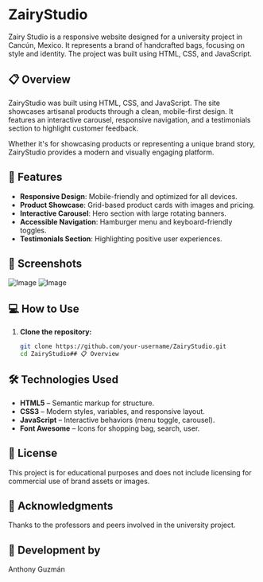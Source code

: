 # ZairyStudio
Zairy Studio is a responsive website designed for a university project in Cancún, Mexico. It represents a brand of handcrafted bags, focusing on style and identity. The project was built using HTML, CSS, and JavaScript.

## 📋 Overview

ZairyStudio was built using HTML, CSS, and JavaScript. The site showcases artisanal products through a clean, mobile-first design. It features an interactive carousel, responsive navigation, and a testimonials section to highlight customer feedback.

Whether it's for showcasing products or representing a unique brand story, ZairyStudio provides a modern and visually engaging platform.

## 🚀 Features

- **Responsive Design**: Mobile-friendly and optimized for all devices.
- **Product Showcase**: Grid-based product cards with images and pricing.
- **Interactive Carousel**: Hero section with large rotating banners.
- **Accessible Navigation**: Hamburger menu and keyboard-friendly toggles.
- **Testimonials Section**: Highlighting positive user experiences.

## 📸 Screenshots

<!-- Add your screenshot links below -->
![Image](https://github.com/user-attachments/assets/2bd5c1dd-5cd3-4578-b46f-3b79fe55c43b)
![Image](https://github.com/user-attachments/assets/7f43bcb5-aeb6-4129-b1d2-b4462b739479)

## 💻 How to Use

1. **Clone the repository:**
   ```bash
   git clone https://github.com/your-username/ZairyStudio.git
   cd ZairyStudio## 📋 Overview

## 🛠 Technologies Used

- **HTML5** – Semantic markup for structure.
- **CSS3** – Modern styles, variables, and responsive layout.
- **JavaScript** – Interactive behaviors (menu toggle, carousel).
- **Font Awesome** – Icons for shopping bag, search, user.

## 📝 License

This project is for educational purposes and does not include licensing for commercial use of brand assets or images.

## 🙌 Acknowledgments

Thanks to the professors and peers involved in the university project.

## 🧵 Development by

Anthony Guzmán

